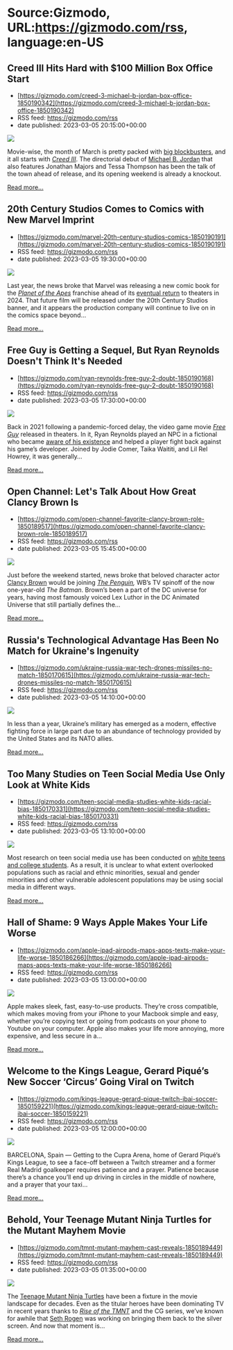 # Source:Gizmodo, URL:https://gizmodo.com/rss, language:en-US

## Creed III Hits Hard with $100 Million Box Office Start
 - [https://gizmodo.com/creed-3-michael-b-jordan-box-office-1850190342](https://gizmodo.com/creed-3-michael-b-jordan-box-office-1850190342)
 - RSS feed: https://gizmodo.com/rss
 - date published: 2023-03-05 20:15:00+00:00

<img class="type:primaryImage" src="https://i.kinja-img.com/gawker-media/image/upload/s--X9ODIXGc--/c_fit,fl_progressive,q_80,w_636/20901a35ee0bd92eb9b35d8525bd6ec8.jpg" /><p>Movie-wise, the month of March is pretty packed with <a href="https://gizmodo.com/scream-6-horror-stabby-meal-experience-santa-monica-pho-1850182157">big blockbusters</a>, and it all starts with <a href="https://gizmodo.com/michael-b-jordan-jonathan-majors-creed-3-anime-naruto-1850167936"><em>Creed III</em></a>. The directorial debut of <a href="https://gizmodo.com/what-if-tried-to-make-black-panthers-killmonger-tony-st-1847680919">Michael B. Jordan</a> that also features Jonathan Majors and Tessa Thompson has been the talk of the town ahead of release, and its opening weekend is already a knockout.<br /></p><p><a href="https://gizmodo.com/creed-3-michael-b-jordan-box-office-1850190342">Read more...</a></p>

## 20th Century Studios Comes to Comics with New Marvel Imprint
 - [https://gizmodo.com/marvel-20th-century-studios-comics-1850190191](https://gizmodo.com/marvel-20th-century-studios-comics-1850190191)
 - RSS feed: https://gizmodo.com/rss
 - date published: 2023-03-05 19:30:00+00:00

<img class="type:primaryImage" src="https://i.kinja-img.com/gawker-media/image/upload/s--KkuZ69k2--/c_fit,fl_progressive,q_80,w_636/59f80c4131cc59c7080b97b9aae07d35.jpg" /><p>Last year, the news broke that Marvel was releasing a new comic book for the <a href="https://gizmodo.com/planet-of-the-apes-comics-team-reprint-1849928615"><em>Planet of the Apes</em></a><em> </em>franchise ahead of its <a href="https://gizmodo.com/kingdom-of-the-planet-of-the-apes-plot-dichen-lachman-1850079906">eventual return</a> to theaters in 2024. That future film will be released under the 20th Century Studios banner, and it appears the production company will continue to live on in the comics space beyond…</p><p><a href="https://gizmodo.com/marvel-20th-century-studios-comics-1850190191">Read more...</a></p>

## Free Guy is Getting a Sequel, But Ryan Reynolds Doesn't Think It's Needed
 - [https://gizmodo.com/ryan-reynolds-free-guy-2-doubt-1850190168](https://gizmodo.com/ryan-reynolds-free-guy-2-doubt-1850190168)
 - RSS feed: https://gizmodo.com/rss
 - date published: 2023-03-05 17:30:00+00:00

<img class="type:primaryImage" src="https://i.kinja-img.com/gawker-media/image/upload/s--sPMe5Gy2--/c_fit,fl_progressive,q_80,w_636/1d92a225a80e1c88581cabbef63a330d.jpg" /><p>Back in 2021 following a pandemic-forced delay, the video game movie <a href="https://gizmodo.com/free-guy-is-a-heartfelt-and-unexpectedly-great-video-ga-1847424499"><em>Free Guy</em></a><em> </em>released in theaters. In it, Ryan Reynolds played an NPC in a fictional who became <a href="https://gizmodo.com/free-guy-movie-game-industry-unions-ryan-reynolds-1848808359">aware of his existence</a> and helped a player fight back against his game’s developer. Joined by Jodie Comer, Taika Waititi, and Lil Rel Howrey, it was generally…</p><p><a href="https://gizmodo.com/ryan-reynolds-free-guy-2-doubt-1850190168">Read more...</a></p>

## Open Channel: Let's Talk About How Great Clancy Brown Is
 - [https://gizmodo.com/open-channel-favorite-clancy-brown-role-1850189517](https://gizmodo.com/open-channel-favorite-clancy-brown-role-1850189517)
 - RSS feed: https://gizmodo.com/rss
 - date published: 2023-03-05 15:45:00+00:00

<img class="type:primaryImage" src="https://i.kinja-img.com/gawker-media/image/upload/s--HibJPyKU--/c_fit,fl_progressive,q_80,w_636/86f9b3dcad9e3df8a07439a8c60d7a5a.jpg" /><p>Just before the weekend started, news broke that beloved character actor <a href="https://gizmodo.com/the-penguin-batman-clancy-brown-cast-dc-comics-mob-boss-1850187067">Clancy Brown</a> would be joining <a href="https://gizmodo.com/colin-farrell-dc-comics-hbo-max-the-batman-the-penguin-1849357620"><em>The Penguin</em></a><em>, </em>WB’s TV spinoff of the now one-year-old <em>The Batman</em>. Brown’s been a part of the DC universe for years, having most famously voiced Lex Luthor in the DC Animated Universe that still partially defines the…</p><p><a href="https://gizmodo.com/open-channel-favorite-clancy-brown-role-1850189517">Read more...</a></p>

## Russia's Technological Advantage Has Been No Match for Ukraine's Ingenuity
 - [https://gizmodo.com/ukraine-russia-war-tech-drones-missiles-no-match-1850170615](https://gizmodo.com/ukraine-russia-war-tech-drones-missiles-no-match-1850170615)
 - RSS feed: https://gizmodo.com/rss
 - date published: 2023-03-05 14:10:00+00:00

<img class="type:primaryImage" src="https://i.kinja-img.com/gawker-media/image/upload/s--ZjPgllaW--/c_fit,fl_progressive,q_80,w_636/171dee5cd3304daf87507295b8265e48.jpg" /><p>In less than a year, Ukraine’s military has emerged as a modern, effective fighting force in large part due to an abundance of technology provided by the United States and its NATO allies. </p><p><a href="https://gizmodo.com/ukraine-russia-war-tech-drones-missiles-no-match-1850170615">Read more...</a></p>

## Too Many Studies on Teen Social Media Use Only Look at White Kids
 - [https://gizmodo.com/teen-social-media-studies-white-kids-racial-bias-1850170331](https://gizmodo.com/teen-social-media-studies-white-kids-racial-bias-1850170331)
 - RSS feed: https://gizmodo.com/rss
 - date published: 2023-03-05 13:10:00+00:00

<img class="type:primaryImage" src="https://i.kinja-img.com/gawker-media/image/upload/s--x4GwqZx2--/c_fit,fl_progressive,q_80,w_636/62a70f8902573f7cf02aa8406e26aee5.jpg" /><p>Most research on teen social media use has been conducted on <a href="https://doi.org/10.1177/1461444813520477" rel="noopener noreferrer" target="_blank">white teens</a> <a href="https://doi.org/10.1177/0093650208321782" rel="noopener noreferrer" target="_blank">and college students</a>. As a result, it is unclear to what extent overlooked populations such as racial and ethnic minorities, sexual and gender minorities and other vulnerable adolescent populations may be using social media in different ways.</p><p><a href="https://gizmodo.com/teen-social-media-studies-white-kids-racial-bias-1850170331">Read more...</a></p>

## Hall of Shame: 9 Ways Apple Makes Your Life Worse
 - [https://gizmodo.com/apple-ipad-airpods-maps-apps-texts-make-your-life-worse-1850186266](https://gizmodo.com/apple-ipad-airpods-maps-apps-texts-make-your-life-worse-1850186266)
 - RSS feed: https://gizmodo.com/rss
 - date published: 2023-03-05 13:00:00+00:00

<img class="type:primaryImage" src="https://i.kinja-img.com/gawker-media/image/upload/s--tCXem2Jf--/c_fit,fl_progressive,q_80,w_636/441f195e2059cd9a7ada5d0cd3e64d9f.jpg" /><p>Apple makes sleek, fast, easy-to-use products. They’re cross compatible, which makes moving from your iPhone to your Macbook simple and easy, whether you’re copying text or going from podcasts on your phone to Youtube on your computer. Apple also makes your life more annoying, more expensive, and less secure in a…</p><p><a href="https://gizmodo.com/apple-ipad-airpods-maps-apps-texts-make-your-life-worse-1850186266">Read more...</a></p>

## Welcome to the Kings League, Gerard Piqué’s New Soccer ‘Circus’ Going Viral on Twitch
 - [https://gizmodo.com/kings-league-gerard-pique-twitch-ibai-soccer-1850159221](https://gizmodo.com/kings-league-gerard-pique-twitch-ibai-soccer-1850159221)
 - RSS feed: https://gizmodo.com/rss
 - date published: 2023-03-05 12:00:00+00:00

<img class="type:primaryImage" src="https://i.kinja-img.com/gawker-media/image/upload/s--ZPBdCpvQ--/c_fit,fl_progressive,q_80,w_636/2f6a639cde5bda6f5e2c665d283a80c1.jpg" /><p>BARCELONA, Spain — Getting to the Cupra Arena, home of Gerard Piqué’s Kings League, to see a face-off between a Twitch streamer and a former Real Madrid goalkeeper requires patience and a prayer. Patience because there’s a chance you’ll end up driving in circles in the middle of nowhere, and a prayer that your taxi…</p><p><a href="https://gizmodo.com/kings-league-gerard-pique-twitch-ibai-soccer-1850159221">Read more...</a></p>

## Behold, Your Teenage Mutant Ninja Turtles for the Mutant Mayhem Movie
 - [https://gizmodo.com/tmnt-mutant-mayhem-cast-reveals-1850189449](https://gizmodo.com/tmnt-mutant-mayhem-cast-reveals-1850189449)
 - RSS feed: https://gizmodo.com/rss
 - date published: 2023-03-05 01:35:00+00:00

<img class="type:primaryImage" src="https://i.kinja-img.com/gawker-media/image/upload/s--ujoS6pgO--/c_fit,fl_progressive,q_80,w_636/30e857de70c4f5c5aec30af9dcd509f7.jpg" /><p>The <a href="https://gizmodo.com/tmnt-last-ronin-lost-years-ben-bishop-new-turtles-1850026609">Teenage Mutant Ninja Turtles</a> have been a fixture in the movie landscape for decades. Even as the titular heroes have been dominating TV in recent years thanks to <a href="https://gizmodo.com/rise-of-the-teenage-mutant-ninja-turtles-movie-stream-1849382645"><em>Rise of the TMNT</em></a><em> </em>and the CG series, we’ve known for awhile that <a href="https://gizmodo.com/teenage-mutant-ninja-turtles-seth-rogen-release-date-1849353362">Seth Rogen</a> was working on bringing them back to the silver screen. And now that moment is…</p><p><a href="https://gizmodo.com/tmnt-mutant-mayhem-cast-reveals-1850189449">Read more...</a></p>

